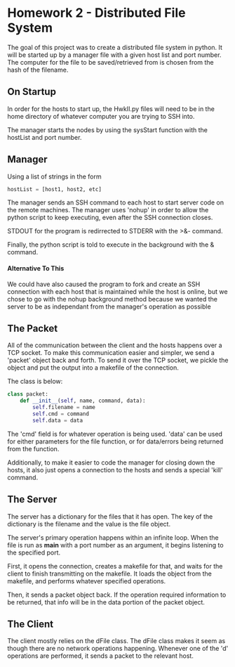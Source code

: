 # Homework 2 - Distributed File System

The goal of this project was to create a distributed file system in python.
It will be started up by a manager file with a given host list and port number.
The computer for the file to be saved/retrieved from is chosen from the hash of the filename.

## On Startup

In order for the hosts to start up, the HwkII.py files will need to be in the home directory of whatever computer you are trying to SSH into.

The manager starts the nodes by using the sysStart function with the hostList and port number.
## Manager

Using a list of strings in the form
```python
hostList = [host1, host2, etc]
```
The manager sends an SSH command to each host to start server code on the remote machines.
The manager uses 'nohup' in order to allow the python script to keep executing, even after the SSH connection closes.

STDOUT for the program is redirrected to STDERR with the >&- command.

Finally, the python script is told to execute in the background with the & command.

#### Alternative To This

We could have also caused the program to fork and create an SSH connection with each host
that is maintained while the host is online, but we chose to go with the nohup background method because we wanted
the server to be as independant from the manager's operation as possible


## The Packet

All of the communication between the client and the hosts happens over a TCP socket.
To make this communication easier and simpler, we send a 'packet' object back and forth.
To send it over the TCP socket, we pickle the object and put the output into a makefile of the connection.

The class is below:
```python
class packet:
    def __init__(self, name, command, data):
        self.filename = name
        self.cmd = command
        self.data = data
```
The 'cmd' field is for whatever operation is being used. 'data' can be used for either
parameters for the file function, or for data/errors being returned from the function.

Additionally, to make it easier to code the manager for closing down the hosts, 
it also just opens a connection to the hosts and sends a special 'kill' command.

## The Server

The server has a dictionary for the files that it has open. The key of the dictionary is the filename
and the value is the file object.

The server's primary operation happens within an infinite loop. When the file is run as __main__
with a port number as an argument, it begins listening to the specified port.

First, it opens the connection, creates a makefile for that, and waits for the client to
finish transmitting on the makefile. It loads the object from the makefile, and performs
whatever specified operations.

Then, it sends a packet object back. If the operation required information to be returned,
that info will be in the data portion of the packet object.

## The Client

The client mostly relies on the dFile class. The dFile class makes it seem as though there
are no network operations happening. Whenever one of the 'd' operations are performed, it
sends a packet to the relevant host.
